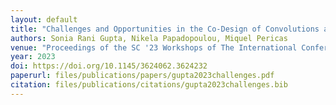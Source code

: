 ```yaml
---
layout: default
title: "Challenges and Opportunities in the Co-Design of Convolutions and RISC-V Vector Processors"
authors: Sonia Rani Gupta, Nikela Papadopoulou, Miquel Pericas
venue: "Proceedings of the SC '23 Workshops of The International Conference on High Performance Computing, Network, Storage, and Analysis"
year: 2023
doi: https://doi.org/10.1145/3624062.3624232
paperurl: files/publications/papers/gupta2023challenges.pdf
citation: files/publications/citations/gupta2023challenges.bib
---
```

